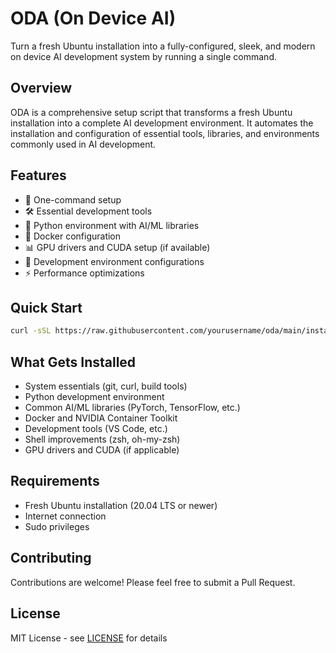 # ODA (On Device AI)

Turn a fresh Ubuntu installation into a fully-configured, sleek, and modern on device AI development system by running a single command.

## Overview

ODA is a comprehensive setup script that transforms a fresh Ubuntu installation into a complete AI development environment. It automates the installation and configuration of essential tools, libraries, and environments commonly used in AI development.

## Features

- 🚀 One-command setup
- 🛠️ Essential development tools
- 🐍 Python environment with AI/ML libraries
- 🐋 Docker configuration
- 📊 GPU drivers and CUDA setup (if available)
- 🔧 Development environment configurations
- ⚡ Performance optimizations

## Quick Start

```bash
curl -sSL https://raw.githubusercontent.com/yourusername/oda/main/install.sh | bash
```

## What Gets Installed

- System essentials (git, curl, build tools)
- Python development environment
- Common AI/ML libraries (PyTorch, TensorFlow, etc.)
- Docker and NVIDIA Container Toolkit
- Development tools (VS Code, etc.)
- Shell improvements (zsh, oh-my-zsh)
- GPU drivers and CUDA (if applicable)

## Requirements

- Fresh Ubuntu installation (20.04 LTS or newer)
- Internet connection
- Sudo privileges

## Contributing

Contributions are welcome! Please feel free to submit a Pull Request.

## License

MIT License - see [LICENSE](LICENSE) for details
